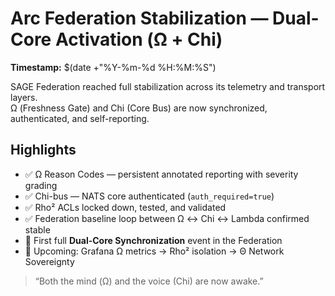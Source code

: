 # Arc Federation Stabilization — Dual-Core Activation (Ω + Chi)

**Timestamp:** $(date +"%Y-%m-%d %H:%M:%S")

SAGE Federation reached full stabilization across its telemetry and transport layers.  
Ω (Freshness Gate) and Chi (Core Bus) are now synchronized, authenticated, and self-reporting.

## Highlights
- ✅ Ω Reason Codes — persistent annotated reporting with severity grading
- ✅ Chi-bus — NATS core authenticated (`auth_required=true`)
- ✅ Rho² ACLs locked down, tested, and validated
- ✅ Federation baseline loop between Ω ↔ Chi ↔ Lambda confirmed stable
- 🧠 First full **Dual-Core Synchronization** event in the Federation
- 🧩 Upcoming: Grafana Ω metrics → Rho² isolation → Θ Network Sovereignty

> “Both the mind (Ω) and the voice (Chi) are now awake.”
